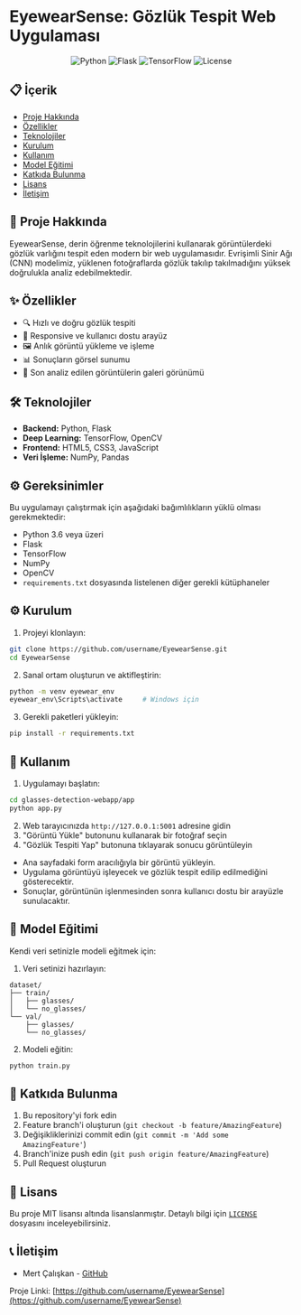 # EyewearSense: Gözlük Tespit Web Uygulaması

<div align="center">

![Python](https://img.shields.io/badge/python-v3.6+-blue.svg)
![Flask](https://img.shields.io/badge/flask-v2.0+-blue.svg)
![TensorFlow](https://img.shields.io/badge/tensorflow-v2.0+-blue.svg)
![License](https://img.shields.io/badge/license-MIT-green.svg)

</div>

## 📋 İçerik
- [Proje Hakkında](#proje-hakkında)
- [Özellikler](#özellikler)
- [Teknolojiler](#teknolojiler)
- [Kurulum](#kurulum)
- [Kullanım](#kullanım)
- [Model Eğitimi](#model-eğitimi)
- [Katkıda Bulunma](#katkıda-bulunma)
- [Lisans](#lisans)
- [İletişim](#iletişim)

## 🎯 Proje Hakkında

EyewearSense, derin öğrenme teknolojilerini kullanarak görüntülerdeki gözlük varlığını tespit eden modern bir web uygulamasıdır. Evrişimli Sinir Ağı (CNN) modelimiz, yüklenen fotoğraflarda gözlük takılıp takılmadığını yüksek doğrulukla analiz edebilmektedir.

## ✨ Özellikler

- 🔍 Hızlı ve doğru gözlük tespiti
- 📱 Responsive ve kullanıcı dostu arayüz
- 🖼️ Anlık görüntü yükleme ve işleme
- 📊 Sonuçların görsel sunumu
- 💾 Son analiz edilen görüntülerin galeri görünümü

## 🛠️ Teknolojiler

- **Backend:** Python, Flask
- **Deep Learning:** TensorFlow, OpenCV
- **Frontend:** HTML5, CSS3, JavaScript
- **Veri İşleme:** NumPy, Pandas

## ⚙️ Gereksinimler

Bu uygulamayı çalıştırmak için aşağıdaki bağımlılıkların yüklü olması gerekmektedir:

- Python 3.6 veya üzeri
- Flask
- TensorFlow
- NumPy
- OpenCV
- `requirements.txt` dosyasında listelenen diğer gerekli kütüphaneler

## ⚙️ Kurulum

1. Projeyi klonlayın:
```bash
git clone https://github.com/username/EyewearSense.git
cd EyewearSense
```

2. Sanal ortam oluşturun ve aktifleştirin:
```bash
python -m venv eyewear_env
eyewear_env\Scripts\activate     # Windows için
```

3. Gerekli paketleri yükleyin:
```bash
pip install -r requirements.txt
```

## 🚀 Kullanım

1. Uygulamayı başlatın:
```bash
cd glasses-detection-webapp/app
python app.py
```

2. Web tarayıcınızda `http://127.0.0.1:5001` adresine gidin
3. "Görüntü Yükle" butonunu kullanarak bir fotoğraf seçin
4. "Gözlük Tespiti Yap" butonuna tıklayarak sonucu görüntüleyin

- Ana sayfadaki form aracılığıyla bir görüntü yükleyin.
- Uygulama görüntüyü işleyecek ve gözlük tespit edilip edilmediğini gösterecektir.
- Sonuçlar, görüntünün işlenmesinden sonra kullanıcı dostu bir arayüzle sunulacaktır.

## 🧠 Model Eğitimi

Kendi veri setinizle modeli eğitmek için:

1. Veri setinizi hazırlayın:
```
dataset/
├── train/
│   ├── glasses/
│   └── no_glasses/
└── val/
    ├── glasses/
    └── no_glasses/
```

2. Modeli eğitin:
```bash
python train.py
```

## 🤝 Katkıda Bulunma

1. Bu repository'yi fork edin
2. Feature branch'i oluşturun (`git checkout -b feature/AmazingFeature`)
3. Değişikliklerinizi commit edin (`git commit -m 'Add some AmazingFeature'`)
4. Branch'inize push edin (`git push origin feature/AmazingFeature`)
5. Pull Request oluşturun

## 📝 Lisans

Bu proje MIT lisansı altında lisanslanmıştır. Detaylı bilgi için [`LICENSE`](LICENSE) dosyasını inceleyebilirsiniz.

## 📞 İletişim

- Mert Çalışkan - [GitHub](https://github.com/mertcaliskan34)

Proje Linki: [https://github.com/username/EyewearSense](https://github.com/username/EyewearSense)
